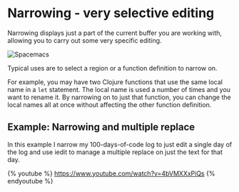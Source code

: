 # Narrowing - very selective editing

Narrowing displays just a part of the current buffer you are working with, allowing you to carry out some very specific editing.

![Spacemacs](https://raw.githubusercontent.com/practicalli/graphic-design/live/editors/spacemacs/screenshots/spacemacs-narrow-numbers-menu.png)


Typical uses are to select a region or a function definition to narrow on.

For example, you may have two Clojure functions that use the same local name in a `let` statement.  The local name is used a number of times and you want to rename it.  By narrowing on to just that function, you can change the local names all at once without affecting the other function definition.


## Example: Narrowing and multiple replace

In this example I narrow my 100-days-of-code log to just edit a single day of the log and use iedit to manage a multiple replace on just the text for that day.

{% youtube %}
https://www.youtube.com/watch?v=4bVMXXxPiQs
{% endyoutube %}

